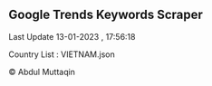 

## Google Trends Keywords Scraper 
 
Last Update 13-01-2023 , 17:56:18

Country List :
VIETNAM.json



© Abdul Muttaqin 
